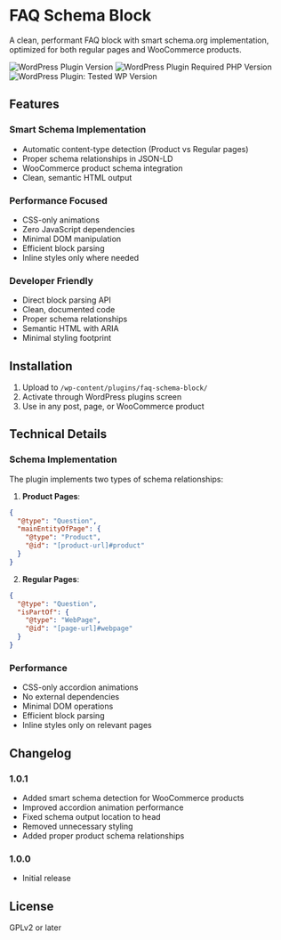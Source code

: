 # FAQ Schema Block

A clean, performant FAQ block with smart schema.org implementation, optimized for both regular pages and WooCommerce products.

![WordPress Plugin Version](https://img.shields.io/wordpress/plugin/v/faq-schema-block)
![WordPress Plugin Required PHP Version](https://img.shields.io/wordpress/plugin/required-php/faq-schema-block)
![WordPress Plugin: Tested WP Version](https://img.shields.io/wordpress/plugin/tested/faq-schema-block)

## Features

### Smart Schema Implementation
- Automatic content-type detection (Product vs Regular pages)
- Proper schema relationships in JSON-LD
- WooCommerce product schema integration
- Clean, semantic HTML output

### Performance Focused
- CSS-only animations
- Zero JavaScript dependencies
- Minimal DOM manipulation
- Efficient block parsing
- Inline styles only where needed

### Developer Friendly
- Direct block parsing API
- Clean, documented code
- Proper schema relationships
- Semantic HTML with ARIA
- Minimal styling footprint

## Installation

1. Upload to `/wp-content/plugins/faq-schema-block/`
2. Activate through WordPress plugins screen
3. Use in any post, page, or WooCommerce product

## Technical Details

### Schema Implementation
The plugin implements two types of schema relationships:

1. **Product Pages**:
```json
{
  "@type": "Question",
  "mainEntityOfPage": {
    "@type": "Product",
    "@id": "[product-url]#product"
  }
}
```

2. **Regular Pages**:
```json
{
  "@type": "Question",
  "isPartOf": {
    "@type": "WebPage",
    "@id": "[page-url]#webpage"
  }
}
```

### Performance
- CSS-only accordion animations
- No external dependencies
- Minimal DOM operations
- Efficient block parsing
- Inline styles only on relevant pages

## Changelog

### 1.0.1
- Added smart schema detection for WooCommerce products
- Improved accordion animation performance
- Fixed schema output location to head
- Removed unnecessary styling
- Added proper product schema relationships

### 1.0.0
- Initial release

## License
GPLv2 or later
